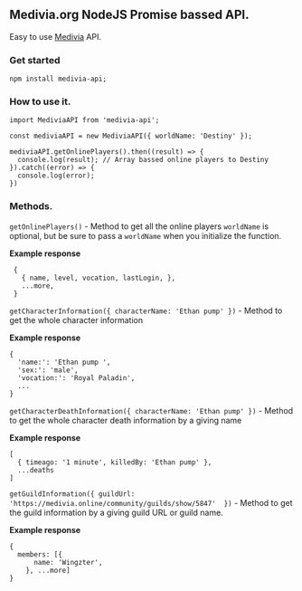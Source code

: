 ## Medivia.org NodeJS Promise bassed API.

Easy to use [Medivia](https://medivia.online/) API.

### Get started

`npm install medivia-api;`

### How to use it.

```
import MediviaAPI from 'medivia-api';

const mediviaAPI = new MediviaAPI({ worldName: 'Destiny' });

mediviaAPI.getOnlinePlayers().then((result) => {
  console.log(result); // Array bassed online players to Destiny
}).catch((error) => {
  console.log(error);
})
```
### Methods.

`getOnlinePlayers()` - Method to get all the online players `worldName` is optional, but be sure to pass a `worldName` when you initialize the function.

**Example response**
```
 {
   { name, level, vocation, lastLogin, },
   ...more,
 }
```
`getCharacterInformation({ characterName: 'Ethan pump' })` - Method to get the whole character information

**Example response**
```
{
  'name:': 'Ethan pump ',
  'sex:': 'male',
  'vocation:': 'Royal Paladin',
  ...
}
```

`getCharacterDeathInformation({ characterName: 'Ethan pump' })` - Method to get the whole character death information by a giving name

**Example response**
```
[
  { timeago: '1 minute', killedBy: 'Ethan pump' },
  ...deaths
]
```

`getGuildInformation({ guildUrl: 'https://medivia.online/community/guilds/show/5847'  })` - Method to get the guild information by a giving guild URL or guild name.

**Example response**
```
{
  members: [{
      name: 'Wingzter',
    }, ...more]
}
```
